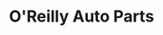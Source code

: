 ---
title: "O'Reilly Auto Parts"
url: /san-antonio/oreilly-auto-parts-potranco-road/
shop: Autoteile
---